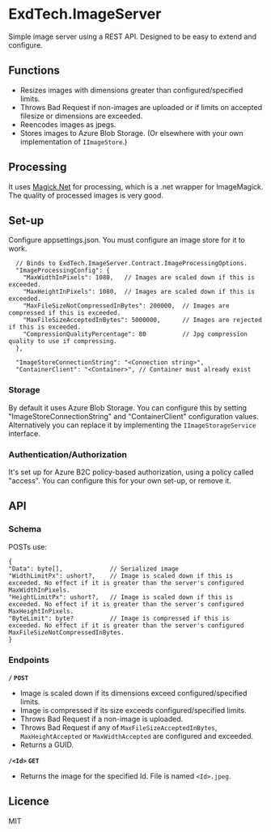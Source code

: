 # ExdTech.ImageServer
Simple image server using a REST API. Designed to be easy to extend and configure.

## Functions
* Resizes images with dimensions greater than configured/specified limits.
* Throws Bad Request if non-images are uploaded or if limits on accepted filesize or dimensions are exceeded.
* Reencodes images as jpegs. 
* Stores images to Azure Blob Storage. (Or elsewhere with your own implementation of `IImageStore`.)

## Processing
It uses [Magick.Net](https://github.com/dlemstra/Magick.NET]) for processing, which is a .net wrapper for ImageMagick. The quality of processed images is very good.

## Set-up
Configure appsettings.json. You must configure an image store for it to work.

````
  // Binds to ExdTech.ImageServer.Contract.ImageProcessingOptions.
  "ImageProcessingConfig": {
    "MaxWidthInPixels": 1080,   // Images are scaled down if this is exceeded. 
    "MaxHeightInPixels": 1080,  // Images are scaled down if this is exceeded.
    "MaxFileSizeNotCompressedInBytes": 200000,  // Images are compressed if this is exceeded.
    "MaxFileSizeAcceptedInBytes": 5000000,      // Images are rejected if this is exceeded.
    "CompressionQualityPercentage": 80          // Jpg compression quality to use if compressing.
  },

  "ImageStoreConnectionString": "<Connection string>",
  "ContainerClient": "<Container>", // Container must already exist
````    
    
### Storage
By default it uses Azure Blob Storage. You can configure this by setting "ImageStoreConnectionString" and "ContainerClient" configuration values. Alternatively you can replace it by implementing the `IImageStorageService` interface.

### Authentication/Authorization
It's set up for Azure B2C policy-based authorization, using a policy called "access". You can configure this for your own set-up, or remove it.

## API

### Schema
POSTs use:
```
{
"Data": byte[],             // Serialized image
"WidthLimitPx": ushort?,    // Image is scaled down if this is exceeded. No effect if it is greater than the server's configured MaxWidthInPixels.
"HeightLimitPx": ushort?,   // Image is scaled down if this is exceeded. No effect if it is greater than the server's configured MaxHeightInPixels.
"ByteLimit": byte?          // Image is compressed if this is exceeded. No effect if it is greater than the server's configured MaxFileSizeNotCompressedInBytes.
}
````

### Endpoints
**`/` `POST`** 
* Image is scaled down if its dimensions exceed configured/specified limits.
* Image is compressed if its size exceeds configured/specified limits.
* Throws Bad Request if a non-image is uploaded.
* Throws Bad Request if any of `MaxFileSizeAcceptedInBytes`, `MaxHeightAccepted` or `MaxWidthAccepted` are configured and exceeded.
* Returns a GUID.

**`/<Id>` `GET`**
* Returns the image for the specified Id. File is named `<Id>.jpeg`.

## Licence
MIT
